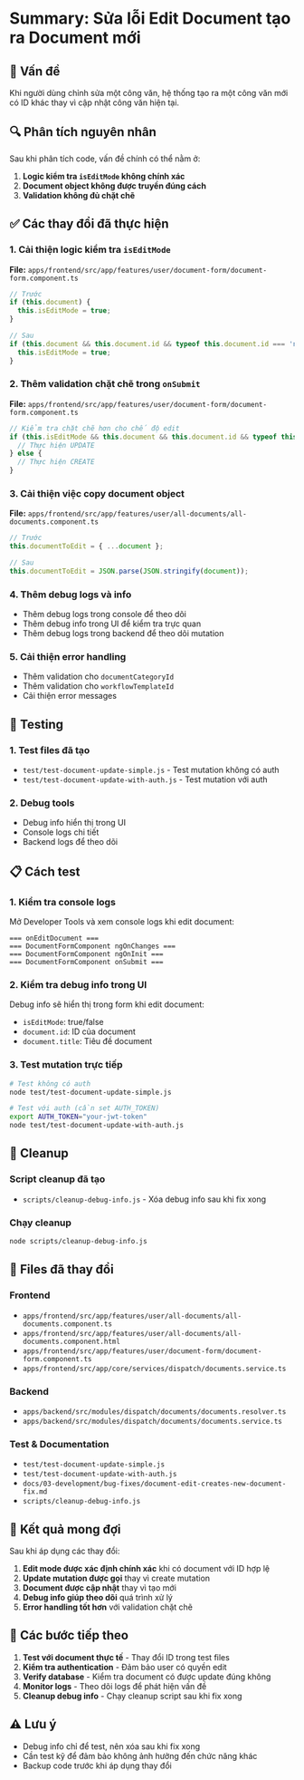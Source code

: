 # Summary: Sửa lỗi Edit Document tạo ra Document mới

## 🎯 Vấn đề
Khi người dùng chỉnh sửa một công văn, hệ thống tạo ra một công văn mới có ID khác thay vì cập nhật công văn hiện tại.

## 🔍 Phân tích nguyên nhân
Sau khi phân tích code, vấn đề chính có thể nằm ở:

1. **Logic kiểm tra `isEditMode` không chính xác**
2. **Document object không được truyền đúng cách**
3. **Validation không đủ chặt chẽ**

## ✅ Các thay đổi đã thực hiện

### 1. Cải thiện logic kiểm tra `isEditMode`
**File:** `apps/frontend/src/app/features/user/document-form/document-form.component.ts`

```typescript
// Trước
if (this.document) {
  this.isEditMode = true;
}

// Sau
if (this.document && this.document.id && typeof this.document.id === 'number' && this.document.id > 0) {
  this.isEditMode = true;
}
```

### 2. Thêm validation chặt chẽ trong `onSubmit`
**File:** `apps/frontend/src/app/features/user/document-form/document-form.component.ts`

```typescript
// Kiểm tra chặt chẽ hơn cho chế độ edit
if (this.isEditMode && this.document && this.document.id && typeof this.document.id === 'number' && this.document.id > 0) {
  // Thực hiện UPDATE
} else {
  // Thực hiện CREATE
}
```

### 3. Cải thiện việc copy document object
**File:** `apps/frontend/src/app/features/user/all-documents/all-documents.component.ts`

```typescript
// Trước
this.documentToEdit = { ...document };

// Sau
this.documentToEdit = JSON.parse(JSON.stringify(document));
```

### 4. Thêm debug logs và info
- Thêm debug logs trong console để theo dõi
- Thêm debug info trong UI để kiểm tra trực quan
- Thêm debug logs trong backend để theo dõi mutation

### 5. Cải thiện error handling
- Thêm validation cho `documentCategoryId`
- Thêm validation cho `workflowTemplateId`
- Cải thiện error messages

## 🧪 Testing

### 1. Test files đã tạo
- `test/test-document-update-simple.js` - Test mutation không có auth
- `test/test-document-update-with-auth.js` - Test mutation với auth

### 2. Debug tools
- Debug info hiển thị trong UI
- Console logs chi tiết
- Backend logs để theo dõi

## 📋 Cách test

### 1. Kiểm tra console logs
Mở Developer Tools và xem console logs khi edit document:
```
=== onEditDocument ===
=== DocumentFormComponent ngOnChanges ===
=== DocumentFormComponent ngOnInit ===
=== DocumentFormComponent onSubmit ===
```

### 2. Kiểm tra debug info trong UI
Debug info sẽ hiển thị trong form khi edit document:
- `isEditMode`: true/false
- `document.id`: ID của document
- `document.title`: Tiêu đề document

### 3. Test mutation trực tiếp
```bash
# Test không có auth
node test/test-document-update-simple.js

# Test với auth (cần set AUTH_TOKEN)
export AUTH_TOKEN="your-jwt-token"
node test/test-document-update-with-auth.js
```

## 🧹 Cleanup

### Script cleanup đã tạo
- `scripts/cleanup-debug-info.js` - Xóa debug info sau khi fix xong

### Chạy cleanup
```bash
node scripts/cleanup-debug-info.js
```

## 📁 Files đã thay đổi

### Frontend
- `apps/frontend/src/app/features/user/all-documents/all-documents.component.ts`
- `apps/frontend/src/app/features/user/all-documents/all-documents.component.html`
- `apps/frontend/src/app/features/user/document-form/document-form.component.ts`
- `apps/frontend/src/app/core/services/dispatch/documents.service.ts`

### Backend
- `apps/backend/src/modules/dispatch/documents/documents.resolver.ts`
- `apps/backend/src/modules/dispatch/documents/documents.service.ts`

### Test & Documentation
- `test/test-document-update-simple.js`
- `test/test-document-update-with-auth.js`
- `docs/03-development/bug-fixes/document-edit-creates-new-document-fix.md`
- `scripts/cleanup-debug-info.js`

## 🎯 Kết quả mong đợi

Sau khi áp dụng các thay đổi:

1. **Edit mode được xác định chính xác** khi có document với ID hợp lệ
2. **Update mutation được gọi** thay vì create mutation
3. **Document được cập nhật** thay vì tạo mới
4. **Debug info giúp theo dõi** quá trình xử lý
5. **Error handling tốt hơn** với validation chặt chẽ

## 🔄 Các bước tiếp theo

1. **Test với document thực tế** - Thay đổi ID trong test files
2. **Kiểm tra authentication** - Đảm bảo user có quyền edit
3. **Verify database** - Kiểm tra document có được update đúng không
4. **Monitor logs** - Theo dõi logs để phát hiện vấn đề
5. **Cleanup debug info** - Chạy cleanup script sau khi fix xong

## ⚠️ Lưu ý

- Debug info chỉ để test, nên xóa sau khi fix xong
- Cần test kỹ để đảm bảo không ảnh hưởng đến chức năng khác
- Backup code trước khi áp dụng thay đổi

